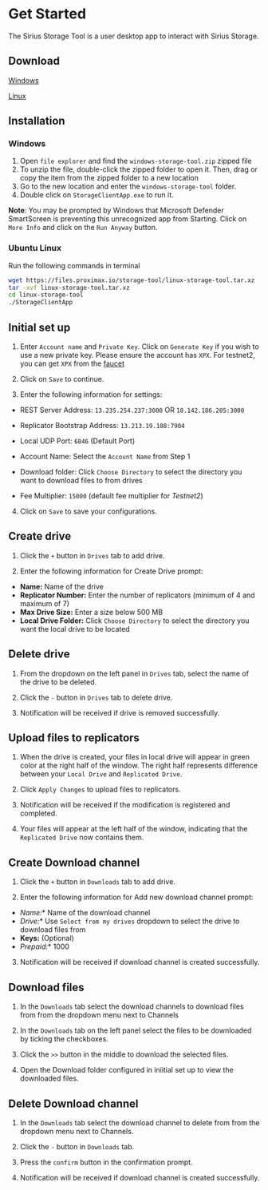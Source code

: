 # Get Started

The Sirius Storage Tool is a user desktop app to interact with Sirius Storage.

## Download
[Windows](https://files.proximax.io/storage-tool/windows-storage-tool.zip)

[Linux](https://files.proximax.io/storage-tool/linux-storage-tool.tar.xz)

## Installation

### Windows
1. Open `file explorer` and find the `windows-storage-tool.zip` zipped file
2. To unzip the file, double-click the zipped folder to open it. Then, drag or copy the item from the zipped folder to a new location
3. Go to the new location and enter the `windows-storage-tool` folder.
4. Double click on `StorageClientApp.exe` to run it.

**Note**: You may be prompted by Windows that Microsoft Defender SmartScreen is preventing this unrecognized app from Starting.  Click on `More Info` and click on the `Run Anyway` button.

### Ubuntu Linux
Run the following commands in terminal

```bash
wget https://files.proximax.io/storage-tool/linux-storage-tool.tar.xz
tar -xvf linux-storage-tool.tar.xz
cd linux-storage-tool
./StorageClientApp
```

## Initial set up

1. Enter `Account name` and `Private Key`.  Click on `Generate Key` if you wish to use a new private key.  Please ensure the account has `XPX`.  For testnet2, you can get `XPX` from the [faucet](https://bctestnet2faucet.xpxsirius.io)

2. Click on `Save` to continue.

3. Enter the following information for settings:

- REST Server Address: `13.235.254.237:3000` OR `18.142.186.205:3000`

- Replicator Bootstrap Address: `13.213.19.108:7904`
- Local UDP Port: `6846` (Default Port)
- Account Name: Select the `Account Name` from Step 1
- Download folder: Click `Choose Directory` to select the directory you want to download files to from drives
- Fee Multiplier: `15000` (default fee multiplier for *Testnet2*)

4. Click on `Save` to save your configurations.

## Create drive

1. Click the `+` button in `Drives` tab to add drive.

2. Enter the following information for Create Drive prompt:

- **Name:** Name of the drive
- **Replicator Number:** Enter the number of replicators (minimum of 4 and maximum of 7)
- **Max Drive Size:** Enter a size below 500 MB
- **Local Drive Folder:** Click `Choose Directory` to select the directory you want the local drive to be located

## Delete drive

1. From the dropdown on the left panel in `Drives` tab, select the name of the drive to be deleted.

2. Click the `-` button in `Drives` tab to delete drive.

3. Notification will be received if drive is removed successfully.

## Upload files to replicators

1. When the drive is created, your files in local drive will appear in green color at the right half of the window. The right half represents difference between your `Local Drive` and `Replicated Drive`.

2. Click `Apply Changes` to upload files to replicators.

3. Notification will be received if the modification is registered and completed.

4. Your files will appear at the left half of the window, indicating that the `Replicated Drive` now contains them.

## Create Download channel

1. Click the `+` button in `Downloads` tab to add drive.

2. Enter the following information for Add new download channel prompt:

- **Name*:** Name of the download channel
- **Drive*:** Use `Select from my drives` dropdown to select the drive to download files from
- **Keys:** (Optional)
- **Prepaid*:** 1000

3. Notification will be received if download channel is created successfully.

## Download files

1. In the `Downloads` tab select the download channels to download files from from the dropdown menu next to Channels

2. In the `Downloads` tab on the left panel select the files to be downloaded by ticking the checkboxes.

3. Click the `>>` button in the middle to download the selected files.

4. Open the Download folder configured in iniitial set up to view the downloaded files.

## Delete Download channel

1. In the `Downloads` tab select the download channel to delete from from the dropdown menu next to Channels.

2. Click the `-` button in `Downloads` tab.

3. Press the `confirm` button in the confirmation prompt.

4. Notification will be received if download channel is created successfully.



